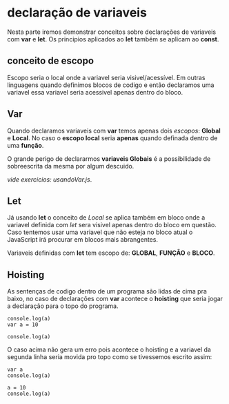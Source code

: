 # declaração de variaveis

Nesta parte iremos demonstrar conceitos sobre declarações de variaveis com **var** e **let**. Os principios aplicados ao **let** também se aplicam ao **const**.

## conceito de escopo

Escopo seria o local onde a variavel seria visivel/acessível. Em outras linguagens quando definimos blocos de codigo e então declaramos uma variavel essa variavel seria acessivel apenas dentro do bloco.

## Var  

Quando declaramos variaveis com **var** temos apenas dois *escopos*: **Global** e **Local**. No caso o **escopo local** seria **apenas** quando definada dentro de uma **função**.  

O grande perigo de declararmos **variaveis Globais** é a possibilidade de sobreescrita da mesma por algum descuido.

*vide exercicios: usandoVar.js*.

## Let

Já usando **let** o conceito de *Local* se aplica também em bloco onde a variavel definida com *let* sera visivel apenas dentro do bloco em questão. Caso tentemos usar uma variavel que não esteja no bloco atual o JavaScript irá procurar em blocos mais abrangentes.

Variaveis definidas com **let** tem escopo de: **GLOBAL**, **FUNÇÃO** e **BLOCO**.

## Hoisting

As sentenças de codigo dentro de um programa são lidas de cima pra baixo, no caso de declarações com **var** acontece o **hoisting** que seria jogar a declaração para o topo do programa.

    console.log(a)
    var a = 10

    console.log(a)

O caso acima não gera um erro pois acontece o hoisting e a variavel da segunda linha seria movida pro topo como se tivessemos escrito assim:

    var a
    console.log(a)

    a = 10
    console.log(a)
